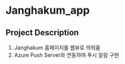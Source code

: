 # Janghakum_app

## Project Description

1. Janghakum 홈페이지를 웹뷰로 띄워줌
2. Azure Push Server와 연동하여 푸시 알람 구현
